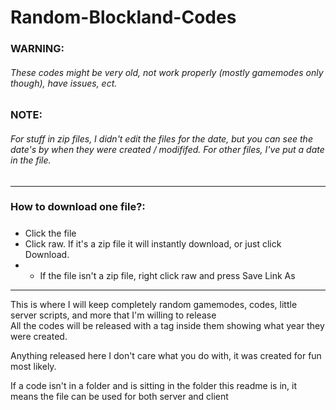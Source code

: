 # Random-Blockland-Codes

### **WARNING**:
###### These codes might be very old, not work properly (mostly gamemodes only though), have issues, ect.

### NOTE:
###### For stuff in zip files, I didn't edit the files for the date, but you can see the date's by when they were created / modififed. For other files, I've put a date in the file.

___

### How to download one file?:
##### 
* Click the file
* Click raw. If it's a zip file it will instantly download, or just click Download.
* * If the file isn't a zip file, right click raw and press Save Link As

___

This is where I will keep completely random gamemodes, codes, little server scripts, and more that I'm willing to release <br/>
All the codes will be released with a tag inside them showing what year they were created.

Anything released here I don't care what you do with, it was created for fun most likely.

If a code isn't in a folder and is sitting in the folder this readme is in, it means the file can be used for both server and client
